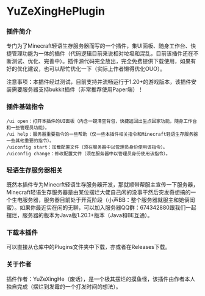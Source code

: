 # YuZeXingHePlugin
### 插件简介
专门为了Minecraft轻语生存服务器而写的一个插件，集UI面板、随身工作台、快捷管理功能为一体的插件（代码逻辑目前来说相对垃圾和混乱，目前该插件还在不断测试、优化、完善中）。插件源代码完全放出，完全免费提供下载使用，如果有好的优化建议，也可以帮忙优化一下（实际上作者懒得优化OUO）。

注意事项：本插件经过测试，目前支持并流畅运行于1.20+的游戏版本，该插件安装需要服务器支持bukkit插件（非常推荐使用Paper端）！

### 插件基础指令
    /ui open：打开本插件的UI面板（内含一键清空背包，快捷返回出生点回家功能，随身工作台和一些管理员功能）。
    /ui help：服务器重要指令的一些帮助（仅一些本插件相关指令和Minecraft轻语生存服务器一些其他重要的指令）。
    /uiconfig start：加载配置文件（须在服务器中以管理员身份使用该指令）。
    /uiconfig change：修改配置文件（须在服务器中以管理员身份使用该指令）。
### 轻语生存服务器相关
既然本插件专为Minecrft轻语生存服务器开发，那就顺带帮服主宣传一下服务器，Minecraft轻语生存服务器是由某位摆烂大佬自己闲的没事干然后突发奇想搞的一个生电服务器，服务器目前处于开荒阶段（小声BB：整个服务器就服主和她俩闺蜜）。如果你最近实在闲的无聊，可以加入服务器QQ群：674342880跟我们一起摆烂，服务器的版本为Java版1.20.1+版本（Java和BE互通）。
### 下载本插件
可以直接从仓库中的Plugins文件夹中下载，亦或者在Releases下载。
### 关于作者
插件作者：YuZeXingHe（废话），是一个极其摆烂的摸鱼怪，该插件由作者本人独自完成（摆烂到发霉的一个打发时间的想法）。
